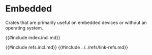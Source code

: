 # Embedded

Crates that are primarily useful on embedded devices or without an operating system.

{{#include index.incl.md}}

{{#include refs.incl.md}}
{{#include ../../refs/link-refs.md}}
